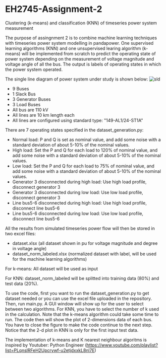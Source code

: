 # EH2745-Assignment-2
Clustering (k-means) and classification (KNN) of timeseries power system measurement

The purpose of assingnment 2 is to combine machine learning techniques with timeseries power system modelling in pandapower. One supervised learning algorithms (KNN) and one unsupervised learing algorithm (k-means) will be implemented from scratch to predict the operating state of power system depending on the measurement of voltage magnitude and voltage angle of all the bus. The output is labels of operating states in which the power system operated.

The single line diagram of power system under study is shown below:
![sld](https://user-images.githubusercontent.com/33414239/172237366-78c9a788-d11b-4cbd-b8a2-e6eca24fad89.png)
- 9 Buses
- 1 Slack Bus
- 3 Generator Buses
- 3 Load Buses
- All bus are 110 kV
- All lines are 10 km length each
- All lines are configured using standard type: "149-AL1/24-ST1A"

There are 7 operating states specified in the dataset_generation.py:
- Normal load: P and Q is set as nominal value, and add some noise with a standard deviation of about 5-10% of the nominal values.
- High load: Set the P and Q for each load to 120% of nominal value, and add some noise with a standard deviation of about 5-10% of the nominal values.
- Low load: Set the P and Q for each load to 75% of nominal value, and add some noise with a standard deviation of about 5-10% of the nominal values.
- Generator 3 disconnected during high load: Use high load profile, disconnect generator 3
- Generator 3 disconnected during low load: Use low load profile, disconnect generator 3
- Line bus5-6 disconnected during high load: Use high load profile, disconnect line bus5-6
- Line bus5-6 disconnected during low load: Use low load profile, disconnect line bus5-6

All the results from simulated timeseries power flow will then be stored in two excel files:
- dataset.xlsx (all dataset shown in pu for voltage magnitude and degree in voltage angle)
- dataset_norm_labeled.xlsx (normalized dataset with label, will be used for the machine learning algorithms)

For k-means: 
All dataset will be used as input

For KNN:
dataset_norm_labeled will be splitted into training data (80%) and test data (20%).

To use the code, first you want to run the dataset_generation.py to get dataset needed or you can use the excel file uploaded in the repository. Then, run main.py. A GUI window will show up for the user to select between two algorithms. For KNN, you have to select the number of k used in the calculation. Note that the k-means algorithm could take some time to run. The code then will show the plot of 2-dimensions data of each bus. You have to close the figure to make the code continue to the next step. Notice that the 2-d plot in KNN is only for the first input test data.

The implementation of k-means and K nearest neighbour algoritms is inspired by Youtuber: Python Engineer (https://www.youtube.com/playlist?list=PLqnslRFeH2Upcrywf-u2etjdxxkL8nl7E)
